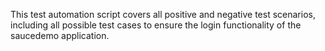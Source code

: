 This test automation script covers all positive and negative test scenarios, including all possible test cases to ensure the login functionality of the saucedemo application.
